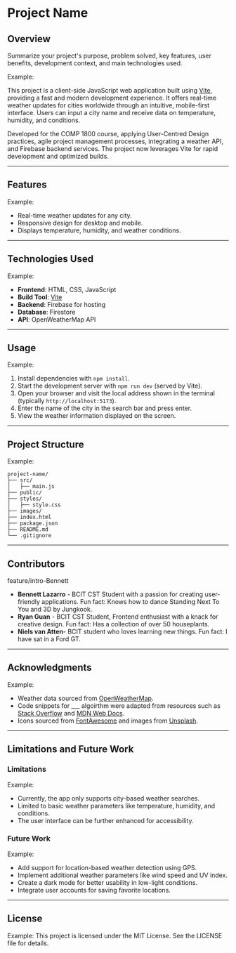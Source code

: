 # Project Name

## Overview
Summarize your project's purpose, problem solved, key features, user benefits, development context, and main technologies used.

Example:

This project is a client-side JavaScript web application built using [Vite](https://vitejs.dev/), providing a fast and modern development experience. It offers real-time weather updates for cities worldwide through an intuitive, mobile-first interface. Users can input a city name and receive data on temperature, humidity, and conditions.

Developed for the COMP 1800 course, applying User-Centred Design practices, agile project management processes, integrating a weather API, and Firebase backend services. The project now leverages Vite for rapid development and optimized builds.

---

## Features

Example:
- Real-time weather updates for any city.
- Responsive design for desktop and mobile.
- Displays temperature, humidity, and weather conditions.

---

## Technologies Used

Example:
- **Frontend**: HTML, CSS, JavaScript
- **Build Tool**: [Vite](https://vitejs.dev/)
- **Backend**: Firebase for hosting
- **Database**: Firestore
- **API**: OpenWeatherMap API

---

## Usage

Example:
1. Install dependencies with `npm install`.
2. Start the development server with `npm run dev` (served by Vite).
3. Open your browser and visit the local address shown in the terminal (typically `http://localhost:5173`).
4. Enter the name of the city in the search bar and press enter.
5. View the weather information displayed on the screen.

---

## Project Structure

Example:
```
project-name/
├── src/
│   ├── main.js
├── public/
├── styles/
│   ├── style.css
├── images/
├── index.html
├── package.json
├── README.md
└── .gitignore
```

---

## Contributors
feature/intro-Bennett
- **Bennett Lazarro** - BCIT CST Student with a passion for creating user-friendly applications. Fun fact: Knows how to dance Standing Next To You and 3D by Jungkook.
- **Ryan Guan** - BCIT CST Student, Frontend enthusiast with a knack for creative design. Fun fact: Has a collection of over 50 houseplants.
- **Niels van Atten**- BCIT student who loves learning new things. Fun fact: I have sat in a Ford GT.

---

## Acknowledgments

Example:
- Weather data sourced from [OpenWeatherMap](https://openweathermap.org/).
- Code snippets for ___ algoirthm were adapted from resources such as [Stack Overflow](https://stackoverflow.com/) and [MDN Web Docs](https://developer.mozilla.org/).
- Icons sourced from [FontAwesome](https://fontawesome.com/) and images from [Unsplash](https://unsplash.com/).

---

## Limitations and Future Work
### Limitations

Example:
- Currently, the app only supports city-based weather searches.
- Limited to basic weather parameters like temperature, humidity, and conditions.
- The user interface can be further enhanced for accessibility.

### Future Work

Example: 
- Add support for location-based weather detection using GPS.
- Implement additional weather parameters like wind speed and UV index.
- Create a dark mode for better usability in low-light conditions.
- Integrate user accounts for saving favorite locations.

---

## License

Example:
This project is licensed under the MIT License. See the LICENSE file for details.
